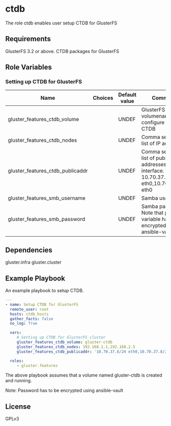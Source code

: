 ctdb
=========

The role ctdb enables user setup CTDB for GlusterFS

Requirements
------------

GlusterFS 3.2 or above.
CTDB packages for GlusterFS

Role Variables
--------------

### Setting up CTDB for GlusterFS

| Name                     |Choices| Default value         | Comments                          |
|--------------------------|-------|-----------------------|-----------------------------------|
| gluster_features_ctdb_volume |    | UNDEF | GlusterFS volumename to configure with CTDB|
| gluster_features_ctdb_nodes  |  | UNDEF | Comma separated list of IP addresses  |
| gluster_features_ctdb_publicaddr | | UNDEF | Comma separated list of public addresses with interface. For eg: 10.70.37.6/24 eth0,10.70.37.8/24 eth0|
| gluster_features_smb_username | | UNDEF | Samba username |
| gluster_features_smb_password | | UNDEF | Samba password. Note that password variable has to be encrypted using ansible-vault |

Dependencies
------------

gluster.infra
gluster.cluster

Example Playbook
----------------

An example playbook to setup CTDB.

```yaml
---
- name: Setup CTDB for GlusterFS
  remote_user: root
  hosts: ctdb_hosts
  gather_facts: false
  no_log: True

  vars:
     # Setting up CTDB for GlusterFS cluster
     gluster_features_ctdb_volume: gluster-ctdb
     gluster_features_ctdb_nodes: 192.168.1.1,192.168.2.5
     gluster_features_ctdb_publicaddr: '10.70.37.6/24 eth0,10.70.37.8/24 eth0'

  roles:
     - gluster.features

```

The above playbook assumes that a volume named gluster-ctdb is created and running.

Note: Password has to be encrypted using ansible-vault

License
-------

GPLv3

